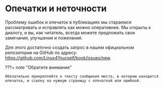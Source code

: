 # Опечатки и неточности

Проблему ошибок и опечаток в публикациях мы стараемся рассматривать и исправлять как можно оперативнее. Мы открыты к диалогу, и вы, как читатель, всегда можете предложить свои замечания, улучшения и пожелания.

Для этого достаточно создать запрос в нашем официальном репозитории на GitHub по адресу: https://github.com/Linux4Yourself/book/issues/new.

???+ note "Обратите внимание"

    Обязательно прикрепляйте к тексту сообщения место, в котором находится опечатка, и ссылку на нужную страницу с опечаткой или ошибкой.
